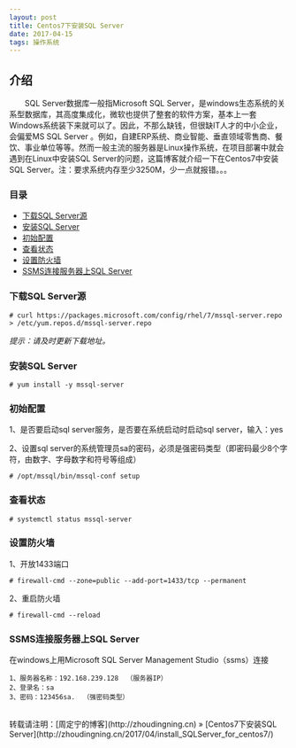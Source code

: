 ```yaml
---
layout: post
title: Centos7下安装SQL Server
date: 2017-04-15
tags: 操作系统  
---
```


## 介绍

　　SQL Server数据库一般指Microsoft SQL Server，是windows生态系统的关系型数据库，其高度集成化，微软也提供了整套的软件方案，基本上一套Windows系统装下来就可以了。因此，不那么缺钱，但很缺IT人才的中小企业，会偏爱MS SQL Server 。例如，自建ERP系统、商业智能、垂直领域零售商、餐饮、事业单位等等。然而一般主流的服务器是Linux操作系统，在项目部署中就会遇到在Linux中安装SQL Server的问题，这篇博客就介绍一下在Centos7中安装SQL Server。注：要求系统内存至少3250M，少一点就报错。。。



### 目录

* [下载SQL Server源](#download-sqlserver)
* [安装SQL Server](#insatll-sqlserver)
* [初始配置](#configuration)
* [查看状态](#view-status)
* [设置防火墙](#setup-firewall)
* [SSMS连接服务器上SQL Server](#remote-connection)


### <a name="download-sqlserver"></a>下载SQL Server源

```
# curl https://packages.microsoft.com/config/rhel/7/mssql-server.repo > /etc/yum.repos.d/mssql-server.repo
```
*提示：请及时更新下载地址。*

### <a name="insatll-sqlserver"></a>安装SQL Server

```
# yum install -y mssql-server
```

### <a name="configuration"></a>初始配置

1、是否要启动sql server服务，是否要在系统启动时启动sql server，输入：yes

2、设置sql server的系统管理员sa的密码，必须是强密码类型（即密码最少8个字符，由数字、字母数字和符号等组成）

```
# /opt/mssql/bin/mssql-conf setup
```

### <a name="view-status"></a>查看状态
```
# systemctl status mssql-server
```

### <a name="setup-firewall"></a>设置防火墙

1、开放1433端口
```
# firewall-cmd --zone=public --add-port=1433/tcp --permanent  
```

2、重启防火墙
```
# firewall-cmd --reload
```

### <a name="remote-connection"></a>SSMS连接服务器上SQL Server

在windows上用Microsoft SQL Server Management Studio（ssms）连接
```
1、服务器名称：192.168.239.128  （服务器IP）
2、登录名：sa
3、密码：123456sa.  （强密码类型）
```

<br>
转载请注明：[周定宁的博客](http://zhoudingning.cn) » [Centos7下安装SQL Server](http://zhoudingning.cn/2017/04/install_SQLServer_for_centos7/)   

